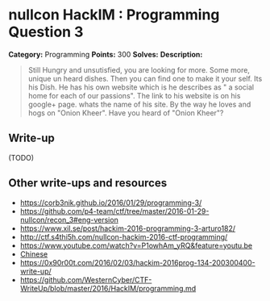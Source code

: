 # nullcon HackIM : Programming Question 3

**Category:** Programming
**Points:** 300
**Solves:** 
**Description:**

> Still Hungry and unsutisfied, you are looking for more. Some more, unique un heard dishes. Then you can find one to make it your self. Its his Dish. He has his own website which is he describes as " a social home for each of our passions". The link to his website is on his google+ page. whats the name of his site. By the way he loves and hogs on "Onion Kheer". Have you heard of "Onion Kheer"?


## Write-up

(TODO)

## Other write-ups and resources

* <https://corb3nik.github.io/2016/01/29/programming-3/>
* <https://github.com/p4-team/ctf/tree/master/2016-01-29-nullcon/recon_3#eng-version>
* <https://www.xil.se/post/hackim-2016-programming-3-arturo182/>
* <http://ctf.s4thi5h.com/nullcon-hackim-2016-ctf-programming/>
* <https://www.youtube.com/watch?v=P1owhAm_yRQ&feature=youtu.be>
* [Chinese](http://www.cnblogs.com/Christmas/p/5176428.html)
* <https://0x90r00t.com/2016/02/03/hackim-2016prog-134-200300400-write-up/>
* <https://github.com/WesternCyber/CTF-WriteUp/blob/master/2016/HackIM/programming.md>

